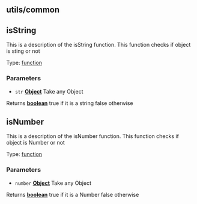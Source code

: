 <!-- Generated by documentation.js. Update this documentation by updating the source code. -->

## utils/common

## isString

This is a description of the isString function.
This function checks if object is sting or not

Type: [function][1]

### Parameters

*   `str` **[Object][2]** Take any Object

Returns **[boolean][3]** true if it is a string false otherwise

## isNumber

This is a description of the isNumber function.
This function checks if object is Number or not

Type: [function][1]

### Parameters

*   `number` **[Object][2]** Take any Object

Returns **[boolean][3]** true if it is a Number false otherwise

[1]: https://developer.mozilla.org/docs/Web/JavaScript/Reference/Statements/function

[2]: https://developer.mozilla.org/docs/Web/JavaScript/Reference/Global_Objects/Object

[3]: https://developer.mozilla.org/docs/Web/JavaScript/Reference/Global_Objects/Boolean
